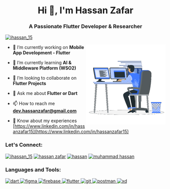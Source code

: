 <h1 align="center">Hi 👋, I'm Hassan Zafar</h1>
<h3 align="center">A Passionate Flutter Developer & Researcher</h3>

<p align="left"> <a href="https://twitter.com/ihassan_15" target="blank"><img src="https://img.shields.io/twitter/follow/ihassan_15?logo=twitter&style=for-the-badge" alt="ihassan_15" /></a> </p>

<picture> <img align="right" src="https://github.com/0xAbdulKhalid/0xAbdulKhalid/raw/main/assets/mdImages/Right_Side.gif" width = 250px></picture>

- 🔭 I’m currently working on **Mobile App Development - Flutter**

- 🌱 I’m currently learning **AI & Middleware Platform (WSO2)**

- 👯 I’m looking to collaborate on **Flutter Projects**

- 💬 Ask me about **Flutter or Dart**

- 📫 How to reach me **dev.hassanzafar@gmail.com**

- 📄 Know about my experiences [https://www.linkedin.com/in/hassanzafar15](https://www.linkedin.com/in/hassanzafar15)

<h3 align="left">Let's Connect:</h3>
<p align="left">
<a href="https://twitter.com/ihassan_15" target="blank"><img align="center" src="https://raw.githubusercontent.com/rahuldkjain/github-profile-readme-generator/master/src/images/icons/Social/twitter.svg" alt="ihassan_15" height="30" width="40" /></a>
<a href="https://linkedin.com/in/hassan zafar" target="blank"><img align="center" src="https://raw.githubusercontent.com/rahuldkjain/github-profile-readme-generator/master/src/images/icons/Social/linked-in-alt.svg" alt="hassan zafar" height="30" width="40" /></a>
<a href="https://stackoverflow.com/users/hassan" target="blank"><img align="center" src="https://raw.githubusercontent.com/rahuldkjain/github-profile-readme-generator/master/src/images/icons/Social/stack-overflow.svg" alt="hassan" height="30" width="40" /></a>
<a href="https://fb.com/muhammad hassan" target="blank"><img align="center" src="https://raw.githubusercontent.com/rahuldkjain/github-profile-readme-generator/master/src/images/icons/Social/facebook.svg" alt="muhammad hassan" height="30" width="40" /></a>
</p>

<h3 align="left">Languages and Tools:</h3>
<p align="left"> <a href="https://dart.dev" target="_blank" rel="noreferrer"> <img src="https://www.vectorlogo.zone/logos/dartlang/dartlang-icon.svg" alt="dart" width="40" height="40"/> </a> <a href="https://www.figma.com/" target="_blank" rel="noreferrer"> <img src="https://www.vectorlogo.zone/logos/figma/figma-icon.svg" alt="figma" width="40" height="40"/> </a> <a href="https://firebase.google.com/" target="_blank" rel="noreferrer"> <img src="https://www.vectorlogo.zone/logos/firebase/firebase-icon.svg" alt="firebase" width="40" height="40"/> </a> <a href="https://flutter.dev" target="_blank" rel="noreferrer"> <img src="https://www.vectorlogo.zone/logos/flutterio/flutterio-icon.svg" alt="flutter" width="40" height="40"/> </a> <a href="https://git-scm.com/" target="_blank" rel="noreferrer"> <img src="https://www.vectorlogo.zone/logos/git-scm/git-scm-icon.svg" alt="git" width="40" height="40"/> </a> <a href="https://postman.com" target="_blank" rel="noreferrer"> <img src="https://www.vectorlogo.zone/logos/getpostman/getpostman-icon.svg" alt="postman" width="40" height="40"/> </a> <a href="https://www.adobe.com/products/xd.html" target="_blank" rel="noreferrer"> <img src="https://cdn.worldvectorlogo.com/logos/adobe-xd.svg" alt="xd" width="40" height="40"/> </a> </p>
